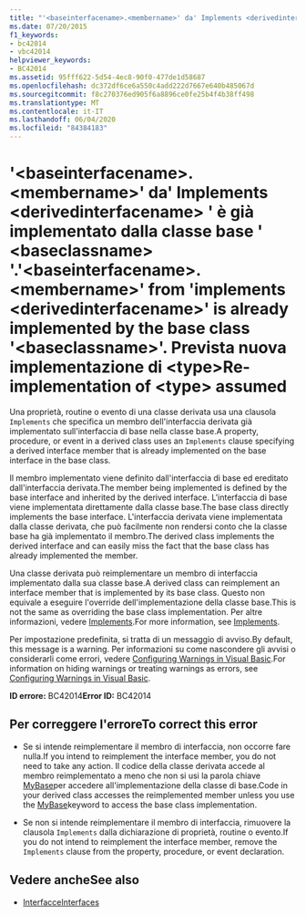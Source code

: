 ```yaml
---
title: "'<baseinterfacename>.<membername>' da' Implements <derivedinterfacename> ' è già implementato dalla classe base ' <baseclassname> '. Prevista nuova implementazione di <type>"
ms.date: 07/20/2015
f1_keywords:
- bc42014
- vbc42014
helpviewer_keywords:
- BC42014
ms.assetid: 95fff622-5d54-4ec8-90f0-477de1d58687
ms.openlocfilehash: dc372df6ce6a550c4add222d7667e640b485067d
ms.sourcegitcommit: f8c270376ed905f6a8896ce0fe25b4f4b38ff498
ms.translationtype: MT
ms.contentlocale: it-IT
ms.lasthandoff: 06/04/2020
ms.locfileid: "84384183"
---
```

# <a name="baseinterfacenamemembername-from-implements-derivedinterfacename-is-already-implemented-by-the-base-class-baseclassname-re-implementation-of-type-assumed"></a><span data-ttu-id="2b67f-103">'\<baseinterfacename>.\<membername>' da' Implements \<derivedinterfacename> ' è già implementato dalla classe base ' \<baseclassname> '.</span><span class="sxs-lookup"><span data-stu-id="2b67f-103">'\<baseinterfacename>.\<membername>' from 'implements \<derivedinterfacename>' is already implemented by the base class '\<baseclassname>'.</span></span> <span data-ttu-id="2b67f-104">Prevista nuova implementazione di \<type></span><span class="sxs-lookup"><span data-stu-id="2b67f-104">Re-implementation of \<type> assumed</span></span>
<span data-ttu-id="2b67f-105">Una proprietà, routine o evento di una classe derivata usa una clausola `Implements` che specifica un membro dell'interfaccia derivata già implementato sull'interfaccia di base nella classe base.</span><span class="sxs-lookup"><span data-stu-id="2b67f-105">A property, procedure, or event in a derived class uses an `Implements` clause specifying a derived interface member that is already implemented on the base interface in the base class.</span></span>  
  
 <span data-ttu-id="2b67f-106">Il membro implementato viene definito dall'interfaccia di base ed ereditato dall'interfaccia derivata.</span><span class="sxs-lookup"><span data-stu-id="2b67f-106">The member being implemented is defined by the base interface and inherited by the derived interface.</span></span> <span data-ttu-id="2b67f-107">L'interfaccia di base viene implementata direttamente dalla classe base.</span><span class="sxs-lookup"><span data-stu-id="2b67f-107">The base class directly implements the base interface.</span></span> <span data-ttu-id="2b67f-108">L'interfaccia derivata viene implementata dalla classe derivata, che può facilmente non rendersi conto che la classe base ha già implementato il membro.</span><span class="sxs-lookup"><span data-stu-id="2b67f-108">The derived class implements the derived interface and can easily miss the fact that the base class has already implemented the member.</span></span>  
  
 <span data-ttu-id="2b67f-109">Una classe derivata può reimplementare un membro di interfaccia implementato dalla sua classe base.</span><span class="sxs-lookup"><span data-stu-id="2b67f-109">A derived class can reimplement an interface member that is implemented by its base class.</span></span> <span data-ttu-id="2b67f-110">Questo non equivale a eseguire l'override dell'implementazione della classe base.</span><span class="sxs-lookup"><span data-stu-id="2b67f-110">This is not the same as overriding the base class implementation.</span></span> <span data-ttu-id="2b67f-111">Per altre informazioni, vedere [Implements](../language-reference/statements/implements-clause.md).</span><span class="sxs-lookup"><span data-stu-id="2b67f-111">For more information, see [Implements](../language-reference/statements/implements-clause.md).</span></span>  
  
 <span data-ttu-id="2b67f-112">Per impostazione predefinita, si tratta di un messaggio di avviso.</span><span class="sxs-lookup"><span data-stu-id="2b67f-112">By default, this message is a warning.</span></span> <span data-ttu-id="2b67f-113">Per informazioni su come nascondere gli avvisi o considerarli come errori, vedere [Configuring Warnings in Visual Basic](/visualstudio/ide/configuring-warnings-in-visual-basic).</span><span class="sxs-lookup"><span data-stu-id="2b67f-113">For information on hiding warnings or treating warnings as errors, see [Configuring Warnings in Visual Basic](/visualstudio/ide/configuring-warnings-in-visual-basic).</span></span>  
  
 <span data-ttu-id="2b67f-114">**ID errore:** BC42014</span><span class="sxs-lookup"><span data-stu-id="2b67f-114">**Error ID:** BC42014</span></span>  
  
## <a name="to-correct-this-error"></a><span data-ttu-id="2b67f-115">Per correggere l'errore</span><span class="sxs-lookup"><span data-stu-id="2b67f-115">To correct this error</span></span>  
  
- <span data-ttu-id="2b67f-116">Se si intende reimplementare il membro di interfaccia, non occorre fare nulla.</span><span class="sxs-lookup"><span data-stu-id="2b67f-116">If you intend to reimplement the interface member, you do not need to take any action.</span></span> <span data-ttu-id="2b67f-117">Il codice della classe derivata accede al membro reimplementato a meno che non si usi la parola chiave [MyBase](../programming-guide/program-structure/me-my-mybase-and-myclass.md#mybase)per accedere all'implementazione della classe di base.</span><span class="sxs-lookup"><span data-stu-id="2b67f-117">Code in your derived class accesses the reimplemented member unless you use the [MyBase](../programming-guide/program-structure/me-my-mybase-and-myclass.md#mybase)keyword to access the base class implementation.</span></span>  
  
- <span data-ttu-id="2b67f-118">Se non si intende reimplementare il membro di interfaccia, rimuovere la clausola `Implements` dalla dichiarazione di proprietà, routine o evento.</span><span class="sxs-lookup"><span data-stu-id="2b67f-118">If you do not intend to reimplement the interface member, remove the `Implements` clause from the property, procedure, or event declaration.</span></span>  
  
## <a name="see-also"></a><span data-ttu-id="2b67f-119">Vedere anche</span><span class="sxs-lookup"><span data-stu-id="2b67f-119">See also</span></span>

- [<span data-ttu-id="2b67f-120">Interfacce</span><span class="sxs-lookup"><span data-stu-id="2b67f-120">Interfaces</span></span>](../programming-guide/language-features/interfaces/index.md)
